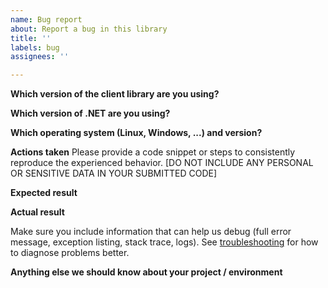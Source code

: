 ```yaml
---
name: Bug report
about: Report a bug in this library
title: ''
labels: bug
assignees: ''

---
```


<!--
This form is for bug reports for this library only.
For general, language-agnostic questions and troubleshooting, please ask/look for answers [here](https://groups.google.com/g/adwords-api).

Please check existing issues to see if your bug has already been reported before creating a new issue. We encourage you to add any relevant information to the existing issue if one already exists.
-->

**Which version of the client library are you using?**

**Which version of .NET are you using?**

**Which operating system (Linux, Windows, ...) and version?**

**Actions taken**
Please provide a code snippet or steps to consistently reproduce the experienced behavior.
[DO NOT INCLUDE ANY PERSONAL OR SENSITIVE DATA IN YOUR SUBMITTED CODE]

**Expected result**

**Actual result**

Make sure you include information that can help us debug (full error message, exception listing, stack trace, logs).
See [troubleshooting](https://developers.google.com/google-ads/api/docs/best-practices/troubleshooting) for how to diagnose problems better.
 
**Anything else we should know about your project / environment**
